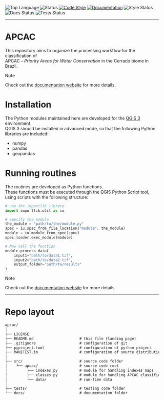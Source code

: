 ![Top Language](https://img.shields.io/github/languages/top/iporepos/apcac)
![Status](https://img.shields.io/badge/status-development-yellow.svg)
[![Code Style](https://img.shields.io/badge/style-black-000000.svg)](https://github.com/psf/black)
[![Documentation](https://img.shields.io/badge/docs-online-blue)](https://iporepos.github.io/apcac/)
![Style Status](https://github.com/iporepos/apcac/actions/workflows/style.yaml/badge.svg)
![Docs Status](https://github.com/iporepos/apcac/actions/workflows/docs.yaml/badge.svg)
![Tests Status](https://github.com/iporepos/apcac/actions/workflows/tests.yaml/badge.svg)


---

# APCAC

This repository aims to organize the processing workflow for the classification of  
APCAC – *Priority Areas for Water Conservation* in the Cerrado biome in Brazil.

> [!NOTE]
> Check out the [documentation website](https://iporepos.github.io/apcac/) for more details.

# Installation

The Python modules maintained here are developed for the [QGIS 3](https://qgis.org/download/) environment.  
QGIS 3 should be installed in advanced mode, so that the following Python libraries are included:

- numpy  
- pandas  
- geopandas


# Running routines

The routines are developed as Python functions.  
These functions must be executed through the QGIS Python Script tool,  
using scripts with the following structure:


```python
# use the importlib library
import importlib.util as iu

# specify the module
the_module = "path/to/the/module.py"
spec = iu.spec_from_file_location("module", the_module)
module = iu.module_from_spec(spec)
spec.loader.exec_module(module)

# Now call the function
module.process_data(
    input1="path/to/data1.tif",
    input2="path/to/data2.tif",
    output_folder="path/to/results"
)
```

> [!NOTE]
> Check out the [documentation website](https://iporepos.github.io/apcac/) for more details.

---

# Repo layout


```txt
apcac/
│
├── LICENSE
├── README.md                     # this file (landing page)
├── .gitignore                    # configuration of git
├── pyproject.toml                # configuration of python project
├── MANIFEST.in                   # configuration of source distribution
│
├── src/                          # source code folder
│    └── apcac/                   # source code root
│         ├── indexes.py          # module for handling indexes maps
│         ├── classes.py          # module for handling APCAC classification
│         └── data/               # run-time data
│
├── tests/                        # testing code folder
└── docs/                         # documentation folder

         

```
